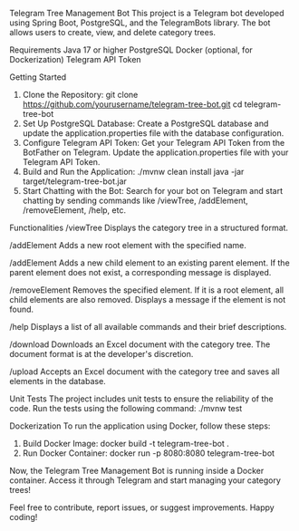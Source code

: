Telegram Tree Management Bot
This project is a Telegram bot developed using Spring Boot, PostgreSQL, and the TelegramBots library. The bot allows users to create, view, and delete category trees.

Requirements
Java 17 or higher
PostgreSQL
Docker (optional, for Dockerization)
Telegram API Token

Getting Started

1. Clone the Repository:
git clone https://github.com/yourusername/telegram-tree-bot.git
cd telegram-tree-bot
2. Set Up PostgreSQL Database:
Create a PostgreSQL database and update the application.properties file with the database configuration.
3. Configure Telegram API Token:
Get your Telegram API Token from the BotFather on Telegram.
Update the application.properties file with your Telegram API Token.
4. Build and Run the Application:
./mvnw clean install
java -jar target/telegram-tree-bot.jar
5. Start Chatting with the Bot:
Search for your bot on Telegram and start chatting by sending commands like /viewTree, /addElement, /removeElement, /help, etc.

Functionalities
/viewTree
Displays the category tree in a structured format.

/addElement <elementName>
Adds a new root element with the specified name.

/addElement <parentElement> <childElement>
Adds a new child element to an existing parent element. If the parent element does not exist, a corresponding message is displayed.

/removeElement <elementName>
Removes the specified element. If it is a root element, all child elements are also removed. Displays a message if the element is not found.

/help
Displays a list of all available commands and their brief descriptions.

/download
Downloads an Excel document with the category tree. The document format is at the developer's discretion.

/upload
Accepts an Excel document with the category tree and saves all elements in the database.

Unit Tests
The project includes unit tests to ensure the reliability of the code. Run the tests using the following command:
./mvnw test

Dockerization
To run the application using Docker, follow these steps:
1. Build Docker Image:
docker build -t telegram-tree-bot .
2. Run Docker Container:
docker run -p 8080:8080 telegram-tree-bot


Now, the Telegram Tree Management Bot is running inside a Docker container. Access it through Telegram and start managing your category trees!

Feel free to contribute, report issues, or suggest improvements. Happy coding!
